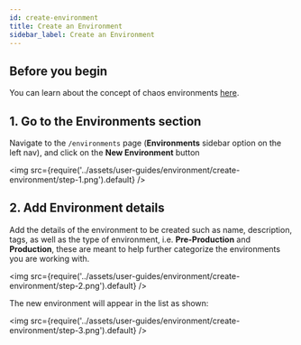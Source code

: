 ```yaml
---
id: create-environment
title: Create an Environment
sidebar_label: Create an Environment
---
```


## Before you begin

You can learn about the concept of chaos environments [here](../concepts/infrastructure.md).

## 1. Go to the Environments section

Navigate to the `/environments` page (**Environments** sidebar option on the left nav), and click on the **New Environment** button

<img src={require('../assets/user-guides/environment/create-environment/step-1.png').default} />

## 2. Add Environment details

Add the details of the environment to be created such as name, description, tags, as well as the type of environment, i.e. **Pre-Production** and **Production**, these are meant to help further categorize the environments you are working with.

<img src={require('../assets/user-guides/environment/create-environment/step-2.png').default} />

The new environment will appear in the list as shown:

<img src={require('../assets/user-guides/environment/create-environment/step-3.png').default} />
